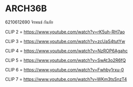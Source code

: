 # ARCH36B
6210612690 จิรพนธ์ กันภัย

CLIP 2 = https://www.youtube.com/watch?v=rK5uh-RH7ao

CLIP 3 = https://www.youtube.com/watch?v=zcUaS4tutYw

CLIP 4 = https://www.youtube.com/watch?v=NzROP6Agahc

CLIP 5 = https://www.youtube.com/watch?v=SwAt3o2R6fQ

CLIP 6 = https://www.youtube.com/watch?v=Fwhby1rxu-0

CLIP 7 = https://www.youtube.com/watch?v=WKm3tsSnzT4
